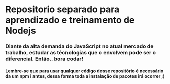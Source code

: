 # Repositorio separado para aprendizado e treinamento de Nodejs

### Diante da alta demanda do JavaScript no atual mercado de trabalho, estudar as técnologias que o envolvem pode ser o diferencial. Então.. bora codar!

#### Lembre-se que para usar qualquer código desse repositório é necessário da um npm i antes, dessa forma toda a instalação de pacotes irá ocorrer ;)

